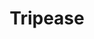 ---
title: "Tripease"
permalink: /projects/Tripease/
excerpt: "Tripease."
last_modified_at: 2021-06-07T08:48:05-04:00
toc: true
---